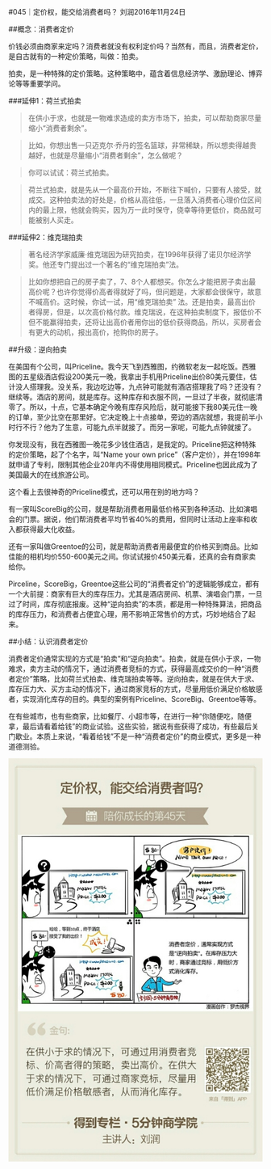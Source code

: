 #045｜定价权，能交给消费者吗？
刘润2016年11月24日

##概念：消费者定价

价钱必须由商家来定吗？消费者就没有权利定价吗？当然有，而且，消费者定价，是自古就有的一种定价策略，叫做：拍卖。

拍卖，是一种特殊的定价策略。这种策略中，蕴含着信息经济学、激励理论、博弈论等等重要学问。

###延伸1：荷兰式拍卖

>在供小于求，也就是一物难求造成的卖方市场下，拍卖，可以帮助商家尽量缩小“消费者剩余”。

>比如，你想出售一只迈克尔·乔丹的签名篮球，非常稀缺，所以想卖得越贵越好，也就是尽量缩小“消费者剩余”，怎么做呢？

>你可以试试：荷兰式拍卖。

>荷兰式拍卖，就是先从一个最高价开始，不断往下喊价，只要有人接受，就成交。这种拍卖法的好处是，价格从高往低，一旦落入消费者心理价位区间内的最上限，他就会购买，因为万一此时保守，侥幸等待更低价，商品就可能被别人买走。

###延伸2：维克瑞拍卖

>著名经济学家威廉·维克瑞因为研究拍卖，在1996年获得了诺贝尔经济学奖。他还专门提出过一个著名的“维克瑞拍卖”法。

>比如你想把自己的房子卖了，7、8个人都想买。你怎么才能把房子卖出最高价呢？也许你觉得价高者得就好了吗，但问题是，大家都会很保守，故意不喊高价。这时候，你试一试，用“维克瑞拍卖” 法。还是拍卖，最高出价者得房，但是，以次高价格付款。维克瑞说，在这种拍卖制度下，报低价不但不能赢得拍卖，还将让出高价者用你出的低价获得商品，所以，买房者会有更大的动机，报出高价，抢购你的房子。

##升级：逆向拍卖

在美国有个公司，叫Priceline。我今天飞到西雅图，约微软老友一起吃饭。西雅图的五星级酒店假设200美元一晚，我拿出手机用Priceline出价80美元要住，估计没人搭理我。没关系，我边吃边等，九点钟可能就有酒店搭理我了吗？还没有？继续等。酒店的房间，就是库存。这种库存和衣服不同，一旦过了半夜，就彻底清零了。所以，十点，它基本确定今晚有库存风险后，就可能接下我80美元住一晚的订单，至少比空在那里好。它决定晚上十点接单，旁边的酒店就想，我提前半小时行不行？他为了生意，可能九点半就接了。而另一家呢，可能九点钟就接了。

你发现没有，我在西雅图一晚花多少钱住酒店，是我定的。Priceline把这种特殊的定价策略，起了个名字，叫“Name your own price”（客户定价），并在1998年就申请了专利，限制其他企业20年内不得使用相同模式。Priceline也因此成为了美国最大的在线旅游公司。

这个看上去很神奇的Priceline模式，还可以用在别的地方吗？

有一家叫ScoreBig的公司，就是帮助消费者用最低价格买到各种活动、比如演唱会的门票。据说，他们帮消费者平均节省40%的费用，但同时让活动上座率和收入都获得最大化收益。

还有一家叫做Greentoe的公司，就是帮助消费者用最便宜的价格买到商品。比如佳能的相机均价550-600美元之间。你试试报价450美元看，还真的会有商家卖给你。

Pirceline，ScoreBig，Greentoe这些公司的“消费者定价”的逻辑能够成立，都有一个大前提：商家有巨大的库存压力。尤其是酒店房间、机票、演唱会门票，一旦过了时间，库存彻底报废。这种“逆向拍卖”的本质，都是用一种特殊算法，把商品的库存压力，和消费者占便宜心理，用不影响正常售价的方式，巧妙地结合了起来。

##小结：认识消费者定价

消费者定价通常实现的方式是“拍卖”和“逆向拍卖”。拍卖，就是在供小于求，一物难求，卖方主动的情况下，通过消费者竞标的方式，获得最高成交价的一种“消费者定价”策略，比如荷兰式拍卖、维克瑞拍卖等等。逆向拍卖，就是在供大于求、库存压力大、买方主动的情况下，通过商家竞标的方式，尽量用低价满足价格敏感者，实现消化库存的目的。典型的案例有Priceline、ScoreBig、Greentoe等等。

在有些城市，也有些商家，比如餐厅、小超市等，在进行一种“你随便吃，随便拿，最后请看着给钱”的商业试验。这些实验，据说有些获得了成功，有些最后关门歇业。本质上来说，“看着给钱”不是一种“消费者定价”的商业模式，更多是一种道德测验。

![](./_image/2017-08-04-15-34-00.jpg)

